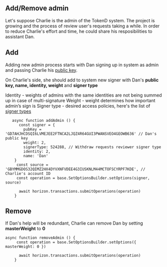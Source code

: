 ## Add/Remove admin
Let's suppose Charlie is the admin of the TokenD system. The project is growing and the process of review user's requests taking a while. In order to reduce Charlie's effort and time, he could share his resposibilities to assistant Dan.

## Add
Adding new admin process starts with Dan signing up in system as admin and passing Charlie his [public key](/technical-details/key-entities/accounts#account-id). 

On Charlie's side, she should add to system new signer with Dan's **public key, name, identity, weight** and **signer type**

Identity - weights of admins with the same identities are not being summed up in case of multi-signature
Weight - weight determines how important admin’s sign is
Signer type - desired access policies, here's the list of [signer types](/technical-details/key-entities/signer#signer-types)

       async function addAdmin () {
          const signer = {
            pubKey = 'GD7AHJHCDSQI6LVMEJEE2FTNCA2LJQZ4R64GUI3PWANSVEO4GEOWB636' // Dan's public key
            weight: 2,
            signerType: 524288, // Withdraw requests reviewer signer type
            identity: 2,
            name: 'Dan'
        }
         const source = 'GBYMMGDOS32QIMZ2HX4DYVXNFVDEE4G3IUSKNLM44MCTOFSCYRPF7KDE', // Charlie's account ID
         const operation = base.SetOptionsBuilder.setOptions(signer, source)
    ​
          await horizon.transactions.submitOperations(operation)
        }

## Remove

If Dan's help will be redundant, Charlie can remove Dan by setting  **masterWeight** to **0**

    async function removeAdmin () {
         const operation = base.SetOptionsBuilder.setOptions({ masterWeight: 0 })
    ​
          await horizon.transactions.submitOperations(operation)
        }
